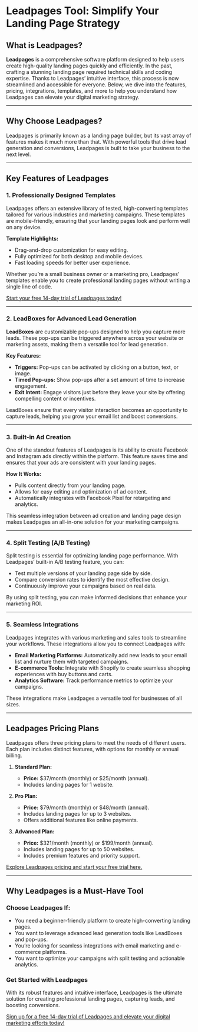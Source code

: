 # Leadpages Tool: Simplify Your Landing Page Strategy

## What is Leadpages?

**Leadpages** is a comprehensive software platform designed to help users create high-quality landing pages quickly and efficiently. In the past, crafting a stunning landing page required technical skills and coding expertise. Thanks to Leadpages’ intuitive interface, this process is now streamlined and accessible for everyone. Below, we dive into the features, pricing, integrations, templates, and more to help you understand how Leadpages can elevate your digital marketing strategy.

---

## Why Choose Leadpages?

Leadpages is primarily known as a landing page builder, but its vast array of features makes it much more than that. With powerful tools that drive lead generation and conversions, Leadpages is built to take your business to the next level.

---

## Key Features of Leadpages

### 1. Professionally Designed Templates

Leadpages offers an extensive library of tested, high-converting templates tailored for various industries and marketing campaigns. These templates are mobile-friendly, ensuring that your landing pages look and perform well on any device.

**Template Highlights:**
- Drag-and-drop customization for easy editing.
- Fully optimized for both desktop and mobile devices.
- Fast loading speeds for better user experience.

Whether you’re a small business owner or a marketing pro, Leadpages’ templates enable you to create professional landing pages without writing a single line of code.

[Start your free 14-day trial of Leadpages today!](https://bit.ly/LEadPages)

---

### 2. LeadBoxes for Advanced Lead Generation

**LeadBoxes** are customizable pop-ups designed to help you capture more leads. These pop-ups can be triggered anywhere across your website or marketing assets, making them a versatile tool for lead generation.

**Key Features:**
- **Triggers:** Pop-ups can be activated by clicking on a button, text, or image.
- **Timed Pop-ups:** Show pop-ups after a set amount of time to increase engagement.
- **Exit Intent:** Engage visitors just before they leave your site by offering compelling content or incentives.

LeadBoxes ensure that every visitor interaction becomes an opportunity to capture leads, helping you grow your email list and boost conversions.

---

### 3. Built-in Ad Creation

One of the standout features of Leadpages is its ability to create Facebook and Instagram ads directly within the platform. This feature saves time and ensures that your ads are consistent with your landing pages.

**How It Works:**
- Pulls content directly from your landing page.
- Allows for easy editing and optimization of ad content.
- Automatically integrates with Facebook Pixel for retargeting and analytics.

This seamless integration between ad creation and landing page design makes Leadpages an all-in-one solution for your marketing campaigns.

---

### 4. Split Testing (A/B Testing)

Split testing is essential for optimizing landing page performance. With Leadpages’ built-in A/B testing feature, you can:
- Test multiple versions of your landing page side by side.
- Compare conversion rates to identify the most effective design.
- Continuously improve your campaigns based on real data.

By using split testing, you can make informed decisions that enhance your marketing ROI.

---

### 5. Seamless Integrations

Leadpages integrates with various marketing and sales tools to streamline your workflows. These integrations allow you to connect Leadpages with:
- **Email Marketing Platforms:** Automatically add new leads to your email list and nurture them with targeted campaigns.
- **E-commerce Tools:** Integrate with Shopify to create seamless shopping experiences with buy buttons and carts.
- **Analytics Software:** Track performance metrics to optimize your campaigns.

These integrations make Leadpages a versatile tool for businesses of all sizes.

---

## Leadpages Pricing Plans

Leadpages offers three pricing plans to meet the needs of different users. Each plan includes distinct features, with options for monthly or annual billing.

1. **Standard Plan:**
   - **Price:** $37/month (monthly) or $25/month (annual).
   - Includes landing pages for 1 website.

2. **Pro Plan:**
   - **Price:** $79/month (monthly) or $48/month (annual).
   - Includes landing pages for up to 3 websites.
   - Offers additional features like online payments.

3. **Advanced Plan:**
   - **Price:** $321/month (monthly) or $199/month (annual).
   - Includes landing pages for up to 50 websites.
   - Includes premium features and priority support.

[Explore Leadpages pricing and start your free trial here.](https://bit.ly/LEadPages)

---

## Why Leadpages is a Must-Have Tool

### Choose Leadpages If:
- You need a beginner-friendly platform to create high-converting landing pages.
- You want to leverage advanced lead generation tools like LeadBoxes and pop-ups.
- You’re looking for seamless integrations with email marketing and e-commerce platforms.
- You want to optimize your campaigns with split testing and actionable analytics.

### Get Started with Leadpages
With its robust features and intuitive interface, Leadpages is the ultimate solution for creating professional landing pages, capturing leads, and boosting conversions. 

[Sign up for a free 14-day trial of Leadpages and elevate your digital marketing efforts today!](https://bit.ly/LEadPages)
